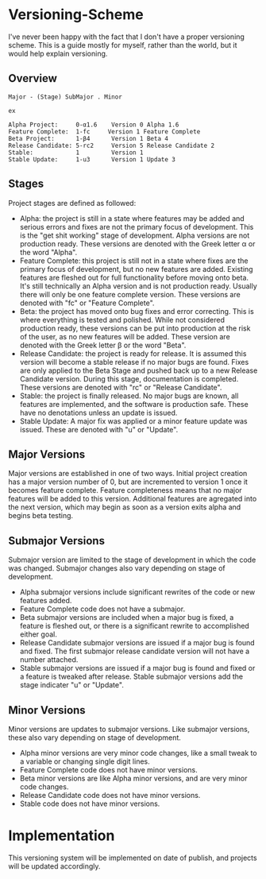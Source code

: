 # Versioning-Scheme
I've never been happy with the fact that I don't have a proper versioning scheme. This is a guide mostly for myself, rather than the world, but it would help explain versioning.

## Overview
```
Major - (Stage) SubMajor . Minor

ex

Alpha Project:     0-α1.6    Version 0 Alpha 1.6
Feature Complete:  1-fc     Version 1 Feature Complete
Beta Project:      1-β4      Version 1 Beta 4
Release Candidate: 5-rc2     Version 5 Release Candidate 2
Stable:            1         Version 1
Stable Update:     1-u3      Version 1 Update 3
```

## Stages
Project stages are defined as followed:
- Alpha: the project is still in a state where features may be added and serious errors and fixes are not the primary focus of development. This is the "get shit working" stage of development. Alpha versions are not production ready. These versions are denoted with the Greek letter α or the word "Alpha".
- Feature Complete: this project is still not in a state where fixes are the primary focus of development, but no new features are added. Existing features are fleshed out for full functionality before moving onto beta. It's still technically an Alpha version and is not production ready. Usually there will only be one feature complete version. These versions are denoted with "fc" or "Feature Complete".
- Beta: the project has moved onto bug fixes and error correcting. This is where everything is tested and polished. While not considered production ready, these versions can be put into production at the risk of the user, as no new features will be added. These version are denoted with the Greek letter β or the word "Beta".
- Release Candidate: the project is ready for release. It is assumed this version will become a stable release if no major bugs are found. Fixes are only applied to the Beta Stage and pushed back up to a new Release Candidate version. During this stage, documentation is completed. These versions are denoted with "rc" or "Release Candidate".
- Stable: the project is finally released. No major bugs are known, all features are implemented, and the software is production safe. These have no denotations unless an update is issued.
- Stable Update: A major fix was applied or a minor feature update was issued. These are denoted with "u" or "Update".

## Major Versions
Major versions are established in one of two ways. Initial project creation has a major version number of 0, but are incremented to version 1 once it becomes feature complete. Feature completeness means that no major features will be added to this version. Additional features are agregated into the next version, which may begin as soon as a version exits alpha and begins beta testing.

## Submajor Versions
Submajor version are limited to the stage of development in which the code was changed. Submajor changes also vary depending on stage of development.

- Alpha submajor versions include significant rewrites of the code or new features added.
- Feature Complete code does not have a submajor.
- Beta submajor versions are included when a major bug is fixed, a feature is fleshed out, or there is a significant rewrite to accomplished either goal.
- Release Candidate submajor versions are issued if a major bug is found and fixed. The first submajor release candidate version will not have a number attached.
- Stable submajor versions are issued if a major bug is found and fixed or a feature is tweaked after release. Stable submajor versions add the stage indicater "u" or "Update".

## Minor Versions
Minor versions are updates to submajor versions. Like submajor versions, these also vary depending on stage of development.

- Alpha minor versions are very minor code changes, like a small tweak to a variable or changing single digit lines.
- Feature Complete code does not have minor versions.
- Beta minor versions are like Alpha minor versions, and are very minor code changes.
- Release Candidate code does not have minor versions.
- Stable code does not have minor versions.

# Implementation
This versioning system will be implemented on date of publish, and projects will be updated accordingly.
